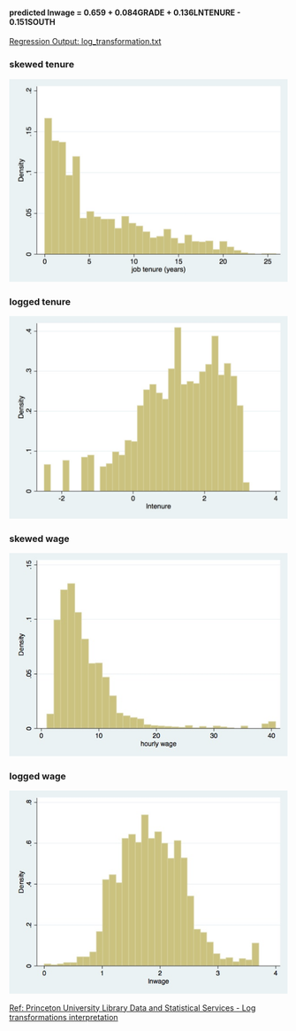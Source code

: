 #### predicted lnwage = 0.659 + 0.084GRADE + 0.136LNTENURE - 0.151SOUTH
[Regression Output: log_transformation.txt](log_transformation.txt)

### skewed tenure
![alt tag](tenure.jpg)

### logged tenure
![alt tag](lntenure.jpg)

### skewed wage
![alt tag](wage.jpg)

### logged wage
![alt tag](lnwage.jpg)


[Ref: 
Princeton University Library	Data and Statistical 
Services - Log transformations interpretation](http://dss.princeton.edu/online_help/stats_packages/stata/log.html)
